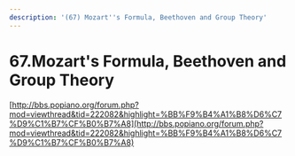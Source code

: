 ```yaml
---
description: '(67) Mozart''s Formula, Beethoven and Group Theory'
---
```


# 67.Mozart's Formula, Beethoven and Group Theory

[http://bbs.popiano.org/forum.php?mod=viewthread&tid=222082&highlight=%BB%F9%B4%A1%B8%D6%C7%D9%C1%B7%CF%B0%B7%A8](http://bbs.popiano.org/forum.php?mod=viewthread&tid=222082&highlight=%BB%F9%B4%A1%B8%D6%C7%D9%C1%B7%CF%B0%B7%A8)

